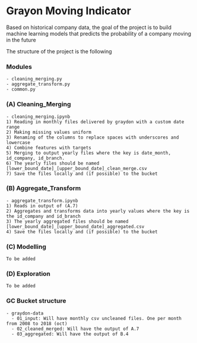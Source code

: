 # Grayon Moving Indicator 

Based on historical company data, the goal of the project is to build machine learning models that predicts the probability of a company moving in the future

The structure of the project is the following

### Modules
    - cleaning_merging.py
    - aggregate_transform.py
    - common.py

### (A) Cleaning_Merging
    - cleaning_merging.ipynb
    1) Reading in monthly files delivered by graydon with a custom date range
    2) Making missing values uniform
    3) Renaming of the columns to replace spaces with underscores and lowercase
    4) Combine features with targets
    5) Merging to output yearly files where the key is date_month, id_company, id_branch. 
    6) The yearly files should be named [lower_bound_date]_[upper_bound_date]_clean_merge.csv
    7) Save the files locally and (if possible) to the bucket

### (B) Aggregate_Transform
    - aggregate_transform.ipynb
    1) Reads in output of (A.7) 
    2) Aggregates and transforms data into yearly values where the key is the id_company and id_branch
    3) The yearly aggregated files should be named [lower_bound_date]_[upper_bound_date]_aggregated.csv
    4) Save the files locally and (if possible) to the bucket

### (C) Modelling
    To be added

### (D) Exploration
    To be added
    
### GC Bucket structure
    - graydon-data
      - 01_input: Will have monthly csv uncleaned files. One per month from 2008 to 2018 (oct)
      - 02_cleaned_merged: Will have the output of A.7
      - 03_aggregated: Will have the output of B.4
